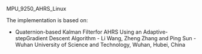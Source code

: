 MPU_9250_AHRS_Linux


The implementation is based on:
- Quaternion-based Kalman Filterfor AHRS Using an Adaptive-stepGradient Descent Algorithm - Li Wang, Zheng Zhang and Ping Sun - Wuhan University of Science and Technology, Wuhan, Hubei, China
